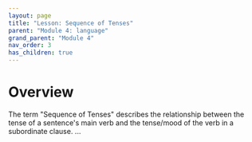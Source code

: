 ```yaml
---
layout: page
title: "Lesson: Sequence of Tenses"
parent: "Module 4: language"
grand_parent: "Module 4"
nav_order: 3
has_children: true
---
```


# Overview

The term "Sequence of Tenses" describes the relationship between the tense of a sentence's main verb and the tense/mood of the verb in a subordinate clause. ...
